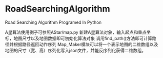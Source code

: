 # RoadSearchingAlgorithm
Road Searching Algorithm Programed In Python

A星算法使用例子可参照AStar/map.py
新建A星算法对象，输入起点和重点坐标，地图尺寸以及地图数据即可初始化算法对象
调用find_path()方法即可计算路径并根据路径返回动作序列
Map_Maker模块可以将一个表示地图的二维数组以及地图的尺寸（宽、高）序列化写入json文件，并能反序列化获得二维数组。
